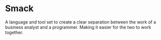 # Smack
A language and tool set to create a clear separation between the work of a business analyst and a programmer. Making it easier for the two to work together. 
